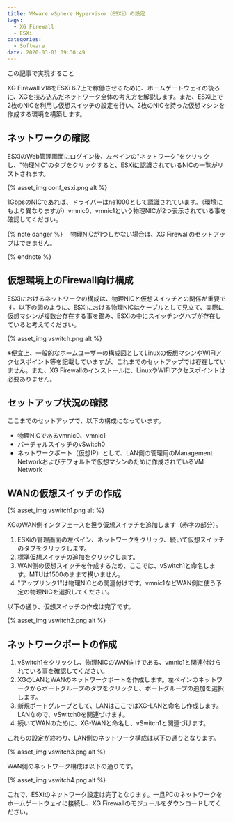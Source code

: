 ```yaml
---
title: VMware vSphere Hypervisor（ESXi）の設定
tags:
  - XG Firewall
  - ESXi
categories:
  - Software
date: 2020-03-01 09:30:49
---
```

<p class="onepoint">この記事で実現すること</p>

XG Firewall v18をESXi 6.7上で稼働させるために、ホームゲートウェイの後ろに、XGを挟み込んだネットワーク全体の考え方を解説します。また、ESXi上で2枚のNICを利用し仮想スイッチの設定を行い、2枚のNICを持った仮想マシンを作成する環境を構築します。

<!-- more -->

## ネットワークの確認

ESXiのWeb管理画面にログイン後、左ペインの"ネットワーク"をクリックし、"物理NIC"のタブをクリックすると、ESXiに認識されているNICの一覧がリストされます。

{% asset_img conf_esxi.png alt %}

1GbpsのNICであれば、ドライバーはne1000として認識されています。（環境にもより異なりますが）vmnic0、vmnic1という物理NICが2つ表示されている事を確認してください。

 {% note danger %}
 　物理NICが1つしかない場合は、XG Firewallのセットアップはできません。

 {% endnote %}

## 仮想環境上のFirewall向け構成

ESXiにおけるネットワークの構成は、物理NICと仮想スイッチとの関係が重要です。以下の図のように、ESXiにおける物理NICはケーブルとして見立て、実際に仮想マシンが複数台存在する事を鑑み、ESXiの中にスイッチングハブが存在していると考えてください。

{% asset_img vswitch.png alt %}

※便宜上、一般的なホームユーザーの構成図としてLinuxの仮想マシンやWIFIアクセスポイント等を記載していますが、これまでのセットアップでは存在していません。また、XG Firewallのインストールに、LinuxやWIFIアクセスポイントは必要ありません。

## セットアップ状況の確認

ここまでのセットアップで、以下の構成になっています。

- 物理NICであるvmnic0、vmnic1
- バーチャルスイッチのvSwitch0
- ネットワークポート（仮想IP）として、LAN側の管理用のManagement Networkおよびデフォルトで仮想マシンのために作成されているVM Network

## WANの仮想スイッチの作成

{% asset_img vswitch1.png alt %}

XGのWAN側インタフェースを担う仮想スイッチを追加します（赤字の部分）。

1. ESXiの管理画面の左ペイン、ネットワークをクリック、続いて仮想スイッチのタブをクリックします。
2. 標準仮想スイッチの追加をクリックします。
3. WAN側の仮想スイッチを作成するため、ここでは、vSwitch1と命名します。MTUは1500のままで構いません。
4. "アップリンク1"は物理NICとの関連付けです。vmnic1などWAN側に使う予定の物理NICを選択してください。

以下の通り、仮想スイッチの作成は完了です。

{% asset_img vswitch2.png alt %}

## ネットワークポートの作成

1. vSwitch1をクリックし、物理NICのWAN向けである、vmnic1と関連付けられている事を確認してください。
2. XGのLANとWANのネットワークポートを作成します。左ペインのネットワークからポートグループのタブをクリックし、ポートグループの追加を選択します。
3. 新規ポートグループとして、LANはここではXG-LANと命名し作成します。LANなので、vSwitch0を関連づけます。
4. 続いてWANのために、XG-WANと命名し、vSwitch1と関連づけます。

これらの設定が終わり、LAN側のネットワーク構成は以下の通りとなります。

{% asset_img vswitch3.png alt %}

WAN側のネットワーク構成は以下の通りです。

{% asset_img vswitch4.png alt %}

これで、ESXiのネットワーク設定は完了となります。一旦PCのネットワークをホームゲートウェイに接続し、XG Firewallのモジュールをダウンロードしてください。
